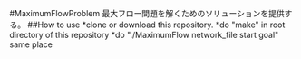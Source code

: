 #MaximumFlowProblem
最大フロー問題を解くためのソリューションを提供する。
##How to use
  *clone or download this repository.
  *do "make" in root directory of this repository
  *do "./MaximumFlow network_file start goal" same place
  